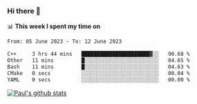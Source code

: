 ### Hi there 👋

📊 **This week I spent my time on**
<!--START_SECTION:waka-->

```txt
From: 05 June 2023 - To: 12 June 2023

C++     3 hrs 44 mins   ██████████████████████▓░░   90.68 %
Other   11 mins         █░░░░░░░░░░░░░░░░░░░░░░░░   04.65 %
Bash    11 mins         █░░░░░░░░░░░░░░░░░░░░░░░░   04.63 %
CMake   0 secs          ░░░░░░░░░░░░░░░░░░░░░░░░░   00.04 %
YAML    0 secs          ░░░░░░░░░░░░░░░░░░░░░░░░░   00.00 %
```

<!--END_SECTION:waka-->


[![Paul's github stats](https://github-readme-stats.vercel.app/api?username=mickeyouyou&theme=dracula&show_icons=true)](https://github.com/anuraghazra/github-readme-stats)
